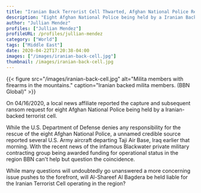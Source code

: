 ```yaml
---
title: "Iranian Back Terrorist Cell Thwarted, Afghan National Police Rescued"
description: "Eight Afghan National Police being held by a Iranian Back Terrorist Cell deep within the western border mountains of Iran and Afghanistan have been rescued."
author: "Jullian Mendez"
profiles: ["Jullian Mendez"]
profileURL: /profiles/jullian-mendez
category: ["World"]
tags: ["Middle East"]
date: 2020-04-22T17:20:38-04:00
images: ["/images/iranian-back-cell.jpg"]
thumbnail: /images/iranian-back-cell.jpg
---
```


{{< figure src="/images/iranian-back-cell.jpg" alt="Milita members with firearms in the mountains." caption="Iranian backed milita members. (BBN Global)" >}}

On 04/16/2020, a local news affiliate reported the capture and subsequent ransom request for eight Afghan National Police being held by a Iranian-backed terrorist cell.

While the U.S. Department of Defense denies any responsibility for the rescue of the eight Afghan National Police, a unnamed credible source reported several U.S. Army aircraft departing Taji Air Base, Iraq earlier that morning. With the recent news of the infamous Blackwater private military contracting group being awarded funding for operational status in the region BBN can't help but question the coincidence.

While many questions will undoubtedly go unanswered a more concerning issue pushes to the forefront, will Al-Shareef Al Bagdera be held liable for the Iranian Terrorist Cell operating in the region?
